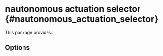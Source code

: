 # nautonomous actuation selector {#nautonomous_actuation_selector}

This package provides...

## Options
